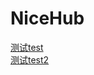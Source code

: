 # NiceHub
[测试test](https://github.com/zhuzichu520/NiceHub)  
[测试test2](https://github.com/qq524787275/NiceHub)
